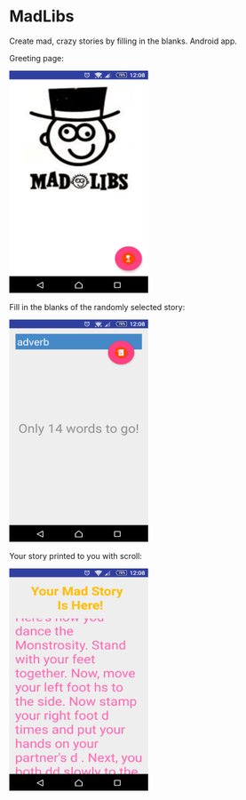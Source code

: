 # MadLibs
Create mad, crazy stories by filling in the blanks. Android app.

Greeting page:

<img src="https://raw.githubusercontent.com/taraere/MadLibs/master/Pictures%20ReadMe/Screenshot_2017-11-10-12-08-17.png" alt="Menu" height="400" width="250">

Fill in the blanks of the randomly selected story: 

<img src="https://raw.githubusercontent.com/taraere/MadLibs/master/Pictures%20ReadMe/Screenshot_2017-11-10-12-08-32.png" alt="Menu" height="400" width="250">

Your story printed to you with scroll:

<img src="https://raw.githubusercontent.com/taraere/MadLibs/master/Pictures%20ReadMe/Screenshot_2017-11-10-12-08-52.png" alt="Menu" height="400" width="250">
